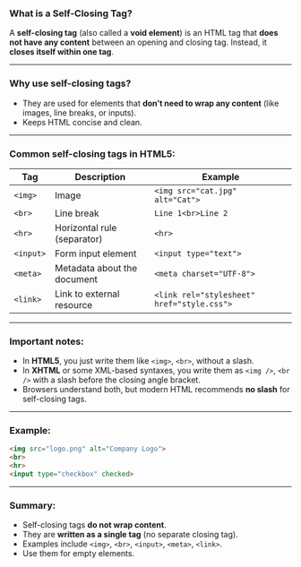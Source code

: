 ### What is a Self-Closing Tag?

A **self-closing tag** (also called a **void element**) is an HTML tag that **does not have any content** between an opening and closing tag.
Instead, it **closes itself within one tag**.

---

### Why use self-closing tags?

* They are used for elements that **don’t need to wrap any content** (like images, line breaks, or inputs).
* Keeps HTML concise and clean.

---

### Common self-closing tags in HTML5:

| Tag       | Description                 | Example                                    |
| --------- | --------------------------- | ------------------------------------------ |
| `<img>`   | Image                       | `<img src="cat.jpg" alt="Cat">`            |
| `<br>`    | Line break                  | `Line 1<br>Line 2`                         |
| `<hr>`    | Horizontal rule (separator) | `<hr>`                                     |
| `<input>` | Form input element          | `<input type="text">`                      |
| `<meta>`  | Metadata about the document | `<meta charset="UTF-8">`                   |
| `<link>`  | Link to external resource   | `<link rel="stylesheet" href="style.css">` |

---

### Important notes:

* In **HTML5**, you just write them like `<img>`, `<br>`, without a slash.
* In **XHTML** or some XML-based syntaxes, you write them as `<img />`, `<br />` with a slash before the closing angle bracket.
* Browsers understand both, but modern HTML recommends **no slash** for self-closing tags.

---

### Example:

```html
<img src="logo.png" alt="Company Logo">
<br>
<hr>
<input type="checkbox" checked>
```

---

### Summary:

* Self-closing tags **do not wrap content**.
* They are **written as a single tag** (no separate closing tag).
* Examples include `<img>`, `<br>`, `<input>`, `<meta>`, `<link>`.
* Use them for empty elements.
